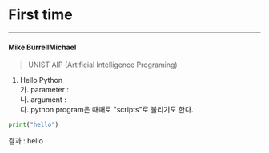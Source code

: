 First time
=================
***************

#### Mike BurrellMichael
>UNIST AIP (Artificial Intelligence Programing)
1. Hello Python   
가. parameter :  
나. argument :    
다. python program은 때때로 "scripts"로 불리기도 한다.

~~~ Python
print("hello")
~~~
결과 : hello
